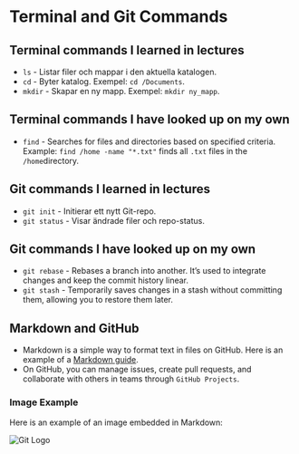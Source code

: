 # Terminal and Git Commands

## Terminal commands I learned in lectures
- `ls` - Listar filer och mappar i den aktuella katalogen.
- `cd` - Byter katalog. Exempel: `cd /Documents`.
- `mkdir` - Skapar en ny mapp. Exempel: `mkdir ny_mapp`.

## Terminal commands I have looked up on my own
- `find` - Searches for files and directories based on specified criteria. Example: `find /home -name "*.txt"` finds all `.txt` files in the `/home`directory. 

## Git commands I learned in lectures
- `git init` - Initierar ett nytt Git-repo.
- `git status` - Visar ändrade filer och repo-status.

## Git commands I have looked up on my own
- `git rebase` - Rebases a branch into another. It’s used to integrate changes and keep the commit history linear. 
- `git stash` - Temporarily saves changes in a stash without committing them, allowing you to restore them later. 

## Markdown and GitHub
- Markdown is a simple way to format text in files on GitHub. Here is an example of a [Markdown guide](https://www.markdownguide.org/).
- On GitHub, you can manage issues, create pull requests, and collaborate with others in teams through `GitHub Projects`.

### Image Example
Here is an example of an image embedded in Markdown:

![Git Logo](https://git-scm.com/images/logos/downloads/Git-Logo-2Color.png)

